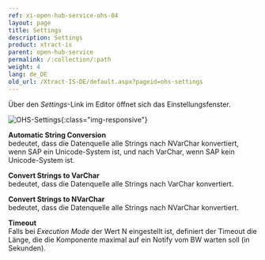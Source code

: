 ```yaml
---
ref: xi-open-hub-service-ohs-04
layout: page
title: Settings
description: Settings
product: xtract-is
parent: open-hub-service
permalink: /:collection/:path
weight: 4
lang: de_DE
old_url: /Xtract-IS-DE/default.aspx?pageid=ohs-settings
---
```


Über den *Settings*-Link im Editor öffnet sich das Einstellungsfenster.

![OHS-Settings](/img/content/OHS-Settings.png){:class="img-responsive"}

**Automatic String Conversion**<br>
bedeutet, dass die Datenquelle alle Strings nach NVarChar konvertiert, wenn SAP ein Unicode-System ist, und nach VarChar, wenn SAP kein Unicode-System ist.

**Convert Strings to VarChar**<br>
bedeutet, dass die Datenquelle alle Strings nach VarChar konvertiert.

**Convert Strings to NVarChar**<br>
bedeutet, dass die Datenquelle alle Strings nach NVarChar konvertiert.

**Timeout**<br>
Falls bei *Execution Mode* der Wert N eingestellt ist, definiert der Timeout die Länge, die die Komponente maximal auf ein Notify vom BW warten soll (in Sekunden).
